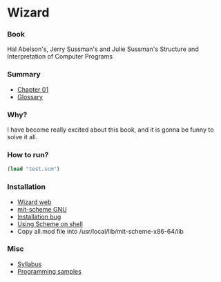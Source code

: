 # Wizard

### Book
Hal Abelson's, Jerry Sussman's and Julie Sussman's Structure and Interpretation of Computer Programs

### Summary
* [Chapter 01](book/chapter-01/README.md)
* [Glossary](book/glossary/README.md)

### Why?
I have become really excited about this book, and it is gonna be funny to solve it all.

### How to run?

```scheme
(load "test.scm")
```

### Installation 
* [Wizard web](https://mitpress.mit.edu/sicp/scheme/index.html)
* [mit-scheme GNU](http://www.gnu.org/software/mit-scheme/)
* [Installation bug](http://savannah.gnu.org/bugs/?34565)
* [Using Scheme on shell](https://dustingram.com/articles/2012/08/01/using-scheme-in-macos-x-on-the-command-line)
* Copy all.mod file into /usr/local/lib/mit-scheme-x86-64/lib

### Misc 
* [Syllabus](https://mitpress.mit.edu/sicp/syllabus.html)
* [Programming samples](https://mitpress.mit.edu/sicp/psets/index.html)